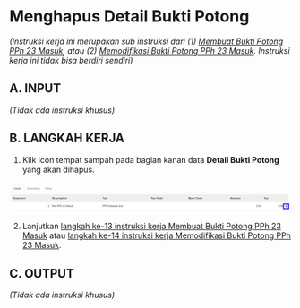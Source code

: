 # Menghapus Detail Bukti Potong

*(Instruksi kerja ini merupakan sub instruksi dari (1) [Membuat Bukti Potong PPh 23 Masuk](./membuat.md), atau (2) [Memodifikasi Bukti Potong PPh 23 Masuk](./memodifikasi.md). Instruksi kerja ini tidak bisa berdiri sendiri)*

## A. INPUT

*(Tidak ada instruksi khusus)*

## B. LANGKAH KERJA

1. Klik icon tempat sampah pada bagian kanan data **Detail Bukti Potong** yang akan dihapus.

![](../../img/bukpot-pph-23-masuk/icon-hapus-detail-bukpot.png)

2. Lanjutkan [langkah ke-13 instruksi kerja Membuat Bukti Potong PPh 23 Masuk](./membuat.md#l13) atau [langkah ke-14 instruksi kerja Memodifikasi Bukti Potong PPh 23 Masuk](./memodifikasi.md#l14).

## C. OUTPUT

*(Tidak ada instruksi khusus)*
